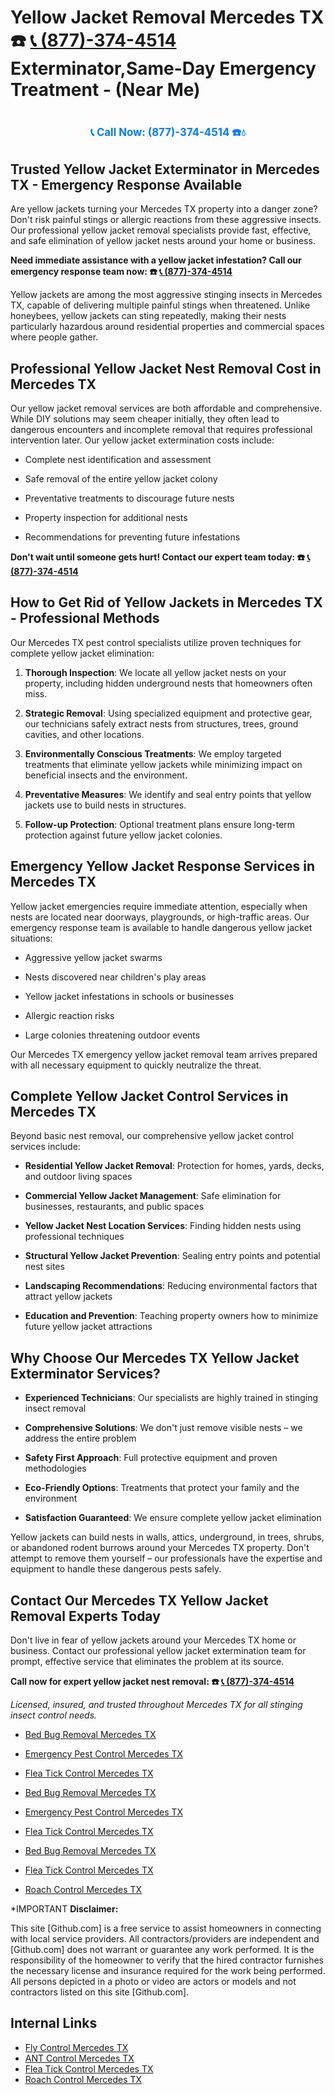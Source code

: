 # Yellow Jacket Removal Mercedes TX ☎️ [📞 (877)-374-4514](https://pest-control-4514.netlify.app) Exterminator,Same-Day Emergency Treatment - (Near Me)
# 

<p align="center" style="font-size: 1.2em; font-weight: bold; margin: 20px 0;">
  <a href="https://pest-control-4514.netlify.app" target="_blank" style="color: #007BFF; text-decoration: none;">📞 Call Now: (877)-374-4514 ☎️💧</a>
</p>

## Trusted Yellow Jacket Exterminator in Mercedes TX - Emergency Response Available

Are yellow jackets turning your Mercedes TX property into a danger zone? Don't risk painful stings or allergic reactions from these aggressive insects. Our professional yellow jacket removal specialists provide fast, effective, and safe elimination of yellow jacket nests around your home or business.

**Need immediate assistance with a yellow jacket infestation? Call our emergency response team now: ☎️ [📞 (877)-374-4514](https://pest-control-4514.netlify.app)**

Yellow jackets are among the most aggressive stinging insects in Mercedes TX, capable of delivering multiple painful stings when threatened. Unlike honeybees, yellow jackets can sting repeatedly, making their nests particularly hazardous around residential properties and commercial spaces where people gather.

## Professional Yellow Jacket Nest Removal Cost in Mercedes TX

Our yellow jacket removal services are both affordable and comprehensive. While DIY solutions may seem cheaper initially, they often lead to dangerous encounters and incomplete removal that requires professional intervention later. Our yellow jacket extermination costs include:

- Complete nest identification and assessment

- Safe removal of the entire yellow jacket colony

- Preventative treatments to discourage future nests

- Property inspection for additional nests

- Recommendations for preventing future infestations

**Don't wait until someone gets hurt! Contact our expert team today: ☎️ [📞 (877)-374-4514](https://pest-control-4514.netlify.app)**

## How to Get Rid of Yellow Jackets in Mercedes TX - Professional Methods

Our Mercedes TX pest control specialists utilize proven techniques for complete yellow jacket elimination:

1. **Thorough Inspection**: We locate all yellow jacket nests on your property, including hidden underground nests that homeowners often miss.

2. **Strategic Removal**: Using specialized equipment and protective gear, our technicians safely extract nests from structures, trees, ground cavities, and other locations.

3. **Environmentally Conscious Treatments**: We employ targeted treatments that eliminate yellow jackets while minimizing impact on beneficial insects and the environment.

4. **Preventative Measures**: We identify and seal entry points that yellow jackets use to build nests in structures.

5. **Follow-up Protection**: Optional treatment plans ensure long-term protection against future yellow jacket colonies.

## Emergency Yellow Jacket Response Services in Mercedes TX

Yellow jacket emergencies require immediate attention, especially when nests are located near doorways, playgrounds, or high-traffic areas. Our emergency response team is available to handle dangerous yellow jacket situations:

- Aggressive yellow jacket swarms

- Nests discovered near children's play areas

- Yellow jacket infestations in schools or businesses

- Allergic reaction risks

- Large colonies threatening outdoor events

Our Mercedes TX emergency yellow jacket removal team arrives prepared with all necessary equipment to quickly neutralize the threat.

## Complete Yellow Jacket Control Services in Mercedes TX

Beyond basic nest removal, our comprehensive yellow jacket control services include:

- **Residential Yellow Jacket Removal**: Protection for homes, yards, decks, and outdoor living spaces

- **Commercial Yellow Jacket Management**: Safe elimination for businesses, restaurants, and public spaces

- **Yellow Jacket Nest Location Services**: Finding hidden nests using professional techniques

- **Structural Yellow Jacket Prevention**: Sealing entry points and potential nest sites

- **Landscaping Recommendations**: Reducing environmental factors that attract yellow jackets

- **Education and Prevention**: Teaching property owners how to minimize future yellow jacket attractions

## Why Choose Our Mercedes TX Yellow Jacket Exterminator Services?

- **Experienced Technicians**: Our specialists are highly trained in stinging insect removal

- **Comprehensive Solutions**: We don't just remove visible nests – we address the entire problem

- **Safety First Approach**: Full protective equipment and proven methodologies

- **Eco-Friendly Options**: Treatments that protect your family and the environment

- **Satisfaction Guaranteed**: We ensure complete yellow jacket elimination

Yellow jackets can build nests in walls, attics, underground, in trees, shrubs, or abandoned rodent burrows around your Mercedes TX property. Don't attempt to remove them yourself – our professionals have the expertise and equipment to handle these dangerous pests safely.

## Contact Our Mercedes TX Yellow Jacket Removal Experts Today

Don't live in fear of yellow jackets around your Mercedes TX home or business. Contact our professional yellow jacket extermination team for prompt, effective service that eliminates the problem at its source.

**Call now for expert yellow jacket nest removal: ☎️ [📞 (877)-374-4514](https://pest-control-4514.netlify.app)**

*Licensed, insured, and trusted throughout Mercedes TX for all stinging insect control needs.*


- [Bed Bug Removal Mercedes TX](https://github.com/allyoucaneatsushiin/pest-control/blob/main/Bed-Bug-Removal-Mercedes-TX-877-374-4514-Exterminator-Same-Day-Emergency-Treatment-Near-Me.md)
- [Emergency Pest Control Mercedes TX](https://github.com/allyoucaneatsushiin/pest-control/blob/main/Emergency-Pest-Control-Mercedes-TX-877-374-4514-24-7-Fast-Response-Near-Me.md)
- [Flea Tick Control Mercedes TX](https://github.com/allyoucaneatsushiin/pest-control/blob/main/Flea-Tick-Control-Mercedes-TX-877-374-4514-Removal-Exterminator-Same-Day-Emergency-Treatment-Near-Me.md)


- [Bed Bug Removal Mercedes TX](https://github.com/allyoucaneatsushiin/pest-control/blob/main/Bed-Bug-Removal-Mercedes-TX-877-374-4514-Exterminator-Same-Day-Emergency-Treatment-Near-Me.md)
- [Emergency Pest Control Mercedes TX](https://github.com/allyoucaneatsushiin/pest-control/blob/main/Emergency-Pest-Control-Mercedes-TX-877-374-4514-24-7-Fast-Response-Near-Me.md)
- [Flea Tick Control Mercedes TX](https://github.com/allyoucaneatsushiin/pest-control/blob/main/Flea-Tick-Control-Mercedes-TX-877-374-4514-Removal-Exterminator-Same-Day-Emergency-Treatment-Near-Me.md)


- [Bed Bug Removal Mercedes TX](https://github.com/allyoucaneatsushiin/pest-control/blob/main/Bed-Bug-Removal-Mercedes-TX-877-374-4514-Exterminator-Same-Day-Emergency-Treatment-Near-Me.md)
- [Flea Tick Control Mercedes TX](https://github.com/allyoucaneatsushiin/pest-control/blob/main/Flea-Tick-Control-Mercedes-TX-877-374-4514-Removal-Exterminator-Same-Day-Emergency-Treatment-Near-Me.md)
- [Roach Control Mercedes TX](https://github.com/allyoucaneatsushiin/pest-control/blob/main/Roach-Control-Mercedes-TX-877-374-4514-Removal-Exterminator-Same-Day-Emergency-Treatment-Near-Me.md)


*IMPORTANT **Disclaimer:**  

This site [Github.com] is a free service to assist homeowners in connecting with local service providers. All contractors/providers are independent and [Github.com] does not warrant or guarantee any work performed. It is the responsibility of the homeowner to verify that the hired contractor furnishes the necessary license and insurance required for the work being performed. All persons depicted in a photo or video are actors or models and not contractors listed on this site [Github.com].


## Internal Links
- [Fly Control Mercedes TX](https://github.com/allyoucaneatsushiin/pest-control/blob/main/Fly-Control-Mercedes-TX-877-374-4514-Prevention-Same-Day-Emergency-Treatment-Near-Me.md)
- [ANT Control Mercedes TX](https://github.com/allyoucaneatsushiin/pest-control/blob/main/ANT-Control-Mercedes-TX-877-374-4514-Prevention-Extermination-Same-Day-Emergency-Treatment-Near-Me.md)
- [Flea Tick Control Mercedes TX](https://github.com/allyoucaneatsushiin/pest-control/blob/main/Flea-Tick-Control-Mercedes-TX-877-374-4514-Removal-Exterminator-Same-Day-Emergency-Treatment-Near-Me.md)
- [Roach Control Mercedes TX](https://github.com/allyoucaneatsushiin/pest-control/blob/main/Roach-Control-Mercedes-TX-877-374-4514-Removal-Exterminator-Same-Day-Emergency-Treatment-Near-Me.md)
